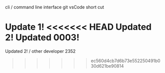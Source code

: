 cli / command line interface
git
vsCode
short cut

Update 1!
<<<<<<< HEAD
Updated 2!
Updated 0003!
=======
Updated 2! / other developer 2352
>>>>>>> ec560d4cb7d6b73e552250491b030d621be90814
